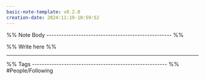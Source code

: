 ```yaml
---
basic-note-template: v0.2.0
creation-date: 2024:11:19-10:59:52
---
```


%% Note Body --------------------------------------------------- %%

%% Write here %%





___

%% Tags ------------------------------------------------------- %%
#People/Following 